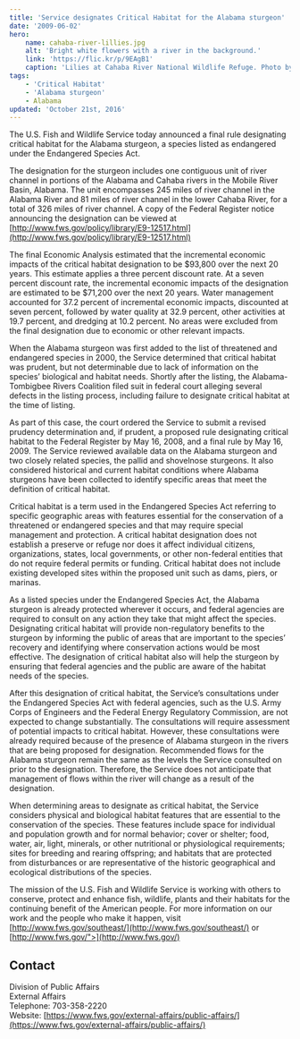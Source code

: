 ```yaml
---
title: 'Service designates Critical Habitat for the Alabama sturgeon'
date: '2009-06-02'
hero:
    name: cahaba-river-lillies.jpg
    alt: 'Bright white flowers with a river in the background.'
    link: 'https://flic.kr/p/9EAgB1'
    caption: 'Lilies at Cahaba River National Wildlife Refuge. Photo by Garry Tucker, USFWS.'
tags:
    - 'Critical Habitat'
    - 'Alabama sturgeon'
    - Alabama
updated: 'October 21st, 2016'
---
```


The U.S. Fish and Wildlife Service today announced a final rule designating critical habitat for the Alabama sturgeon, a species listed as endangered under the Endangered Species Act.

The designation for the sturgeon includes one contiguous unit of river channel in portions of the Alabama and Cahaba rivers in the Mobile River Basin, Alabama. The unit encompasses 245 miles of river channel in the Alabama River and 81 miles of river channel in the lower Cahaba River, for a total of 326 miles of river channel. A copy of the Federal Register notice announcing the designation can be viewed at [http://www.fws.gov/policy/library/E9-12517.html](http://www.fws.gov/policy/library/E9-12517.html)

The final Economic Analysis estimated that the incremental economic impacts of the critical habitat designation to be $93,800 over the next 20 years. This estimate applies a three percent discount rate. At a seven percent discount rate, the incremental economic impacts of the designation are estimated to be $71,200 over the next 20 years. Water management accounted for 37.2 percent of incremental economic impacts, discounted at seven percent, followed by water quality at 32.9 percent, other activities at 19.7 percent, and dredging at 10.2 percent. No areas were excluded from the final designation due to economic or other relevant impacts.

When the Alabama sturgeon was first added to the list of threatened and endangered species in 2000, the Service determined that critical habitat was prudent, but not determinable due to lack of information on the species’ biological and habitat needs. Shortly after the listing, the Alabama-Tombigbee Rivers Coalition filed suit in federal court alleging several defects in the listing process, including failure to designate critical habitat at the time of listing.

As part of this case, the court ordered the Service to submit a revised prudency determination and, if prudent, a proposed rule designating critical habitat to the Federal Register by May 16, 2008, and a final rule by May 16, 2009\. The Service reviewed available data on the Alabama sturgeon and two closely related species, the pallid and shovelnose sturgeons. It also considered historical and current habitat conditions where Alabama sturgeons have been collected to identify specific areas that meet the definition of critical habitat.

Critical habitat is a term used in the Endangered Species Act referring to specific geographic areas with features essential for the conservation of a threatened or endangered species and that may require special management and protection. A critical habitat designation does not establish a preserve or refuge nor does it affect individual citizens, organizations, states, local governments, or other non-federal entities that do not require federal permits or funding. Critical habitat does not include existing developed sites within the proposed unit such as dams, piers, or marinas.

As a listed species under the Endangered Species Act, the Alabama sturgeon is already protected wherever it occurs, and federal agencies are required to consult on any action they take that might affect the species. Designating critical habitat will provide non-regulatory benefits to the sturgeon by informing the public of areas that are important to the species’ recovery and identifying where conservation actions would be most effective. The designation of critical habitat also will help the sturgeon by ensuring that federal agencies and the public are aware of the habitat needs of the species.

After this designation of critical habitat, the Service’s consultations under the Endangered Species Act with federal agencies, such as the U.S. Army Corps of Engineers and the Federal Energy Regulatory Commission, are not expected to change substantially. The consultations will require assessment of potential impacts to critical habitat. However, these consultations were already required because of the presence of Alabama sturgeon in the rivers that are being proposed for designation. Recommended flows for the Alabama sturgeon remain the same as the levels the Service consulted on prior to the designation. Therefore, the Service does not anticipate that management of flows within the river will change as a result of the designation.

When determining areas to designate as critical habitat, the Service considers physical and biological habitat features that are essential to the conservation of the species. These features include space for individual and population growth and for normal behavior; cover or shelter; food, water, air, light, minerals, or other nutritional or physiological requirements; sites for breeding and rearing offspring; and habitats that are protected from disturbances or are representative of the historic geographical and ecological distributions of the species.

The mission of the U.S. Fish and Wildlife Service is working with others to conserve, protect and enhance fish, wildlife, plants and their habitats for the continuing benefit of the American people. For more information on our work and the people who make it happen, visit [http://www.fws.gov/southeast/](http://www.fws.gov/southeast/) or [http://www.fws.gov/">](http://www.fws.gov/)

## Contact

Division of Public Affairs  
External Affairs  
Telephone: 703-358-2220  
Website: [https://www.fws.gov/external-affairs/public-affairs/](https://www.fws.gov/external-affairs/public-affairs/)

